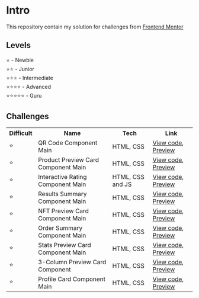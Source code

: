 # Intro

This repository contain my solution for challenges from [Frontend Mentor](https://www.frontendmentor.io/)

## Levels

⭐ - Newbie <br>
⭐⭐ - Junior <br>
⭐⭐⭐ - Intermediate <br>
⭐⭐⭐⭐ - Advanced <br>
⭐⭐⭐⭐⭐ - Guru <br>

## Challenges

   <table>
    <tr>
        <th>Difficult</th>
        <th>Name</th>
        <th>Tech</th>
        <th>Link</th>
    </tr>
    <tr>
        <td>⭐</td>
        <td>QR Code Component Main</td>
        <td>HTML, CSS</td>
        <td><a href="https://github.com/rafaelmarquesRM/frontend-mentor/tree/main/qr-code-component-main">View code</a>, <a href="https://rafaelmarquesrm-frontend-mentor.netlify.app/qr-code-component-main/">Preview</a></td>
    </tr>
    <tr>
        <td>⭐</td>
        <td>Product Preview Card Component Main</td>
        <td>HTML, CSS</td>
        <td><a href="https://github.com/rafaelmarquesRM/frontend-mentor/tree/main/product-preview-card-component-main">View code</a>, <a href="https://rafaelmarquesrm-frontend-mentor.netlify.app/product-preview-card-component-main/">Preview</a></td>
    </tr>
    <tr>
        <td>⭐</td>
        <td>Interactive Rating Component Main</td>
        <td>HTML, CSS and JS</td>
        <td><a href="https://github.com/rafaelmarquesRM/frontend-mentor/tree/main/interactive-rating-component-main">View code</a>, <a href="https://rafaelmarquesrm.github.io/frontend-mentor/interactive-rating-component-main/">Preview</a></td>
    </tr>
    <tr>
        <td>⭐</td>
        <td>Results Summary Component Main</td>
        <td>HTML, CSS</td>
        <td><a href="https://github.com/rafaelmarquesRM/frontend-mentor/tree/main/results-summary-component-main">View code</a>, <a href="https://rafaelmarquesrm.github.io/frontend-mentor/results-summary-component-main/">Preview</a></td>
    </tr>
    <tr>
        <td>⭐</td>
        <td>NFT Preview Card Component Main</td>
        <td>HTML, CSS</td>
        <td><a href="https://github.com/rafaelmarquesRM/frontend-mentor/tree/main/nft-preview-card-component-main">View code</a>, <a href="https://rafaelmarquesrm.github.io/frontend-mentor/nft-preview-card-component-main/">Preview</a></td>
    </tr>
    <tr>
        <td>⭐</td>
        <td>Order Summary Component Main</td>
        <td>HTML, CSS</td>
        <td><a href="https://github.com/rafaelmarquesRM/frontend-mentor/tree/main/order-summary-component-main">View code</a>, <a href="https://rafaelmarquesrm.github.io/frontend-mentor/order-summary-component-main/">Preview</a></td>
    </tr>
    <tr>
        <td>⭐</td>
        <td>Stats Preview Card Component Main</td>
        <td>HTML, CSS</td>
        <td><a href="https://github.com/rafaelmarquesRM/frontend-mentor/tree/main/stats-preview-card-component-main">View code</a>, <a href="https://rafaelmarquesrm.github.io/frontend-mentor/stats-preview-card-component-main/">Preview</a></td>
    </tr>
    <tr>
        <td>⭐</td>
        <td>3-Column Preview Card Component</td>
        <td>HTML, CSS</td>
        <td><a href="https://github.com/rafaelmarquesRM/frontend-mentor/tree/main/3-column-preview-card-component-main">View code</a>, <a href="https://rafaelmarquesrm-frontend-mentor.netlify.app/3-column-preview-card-component-main/">Preview</a></td>
    </tr>
    <tr>
        <td>⭐</td>
        <td>Profile Card Component Main</td>
        <td>HTML, CSS</td>
        <td><a href="https://github.com/rafaelmarquesRM/frontend-mentor/tree/main/profile-card-component-main">View code</a>, <a href="https://rafaelmarquesrm-frontend-mentor.netlify.app/profile-card-component-main/">Preview</a></td>
    </tr>
   </table>
